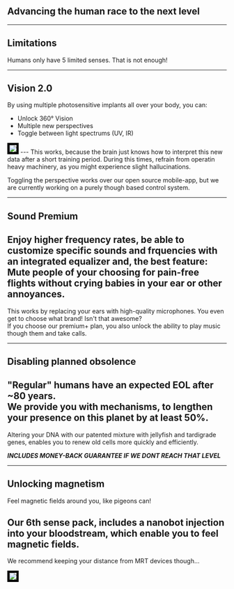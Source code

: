 ## Advancing the human race to the next level

---

## Limitations
Humans only have 5 limited senses.
That is not enough!

---

## Vision 2.0
By using multiple photosensitive implants all over your body, you can:
 - Unlock 360° Vision
 - Multiple new perspectives
 - Toggle between light spectrums (UV, IR)


<img src="resources/topdown.jpg" style="border:5px solid black;">
---
This works, because the brain just knows how to interpret this new data after a short training period. During this times, refrain from operatin heavy machinery, as you might experience slight hallucinations.

Toggling the perspective works over our open source mobile-app, but we are currently working on a purely though based control system.

---

## Sound Premium
Enjoy higher frequency rates, be able to customize specific sounds and frquencies with an integrated equalizer and, the best feature:  
Mute people of your choosing for pain-free flights without crying babies in your ear or other annoyances.
---
This works by replacing your ears with high-quality microphones. You even get to choose what brand! Isn't that awesome?  
If you choose our premium+ plan, you also unlock the ability to play music though them and take calls.

---

## Disabling planned obsolence
"Regular" humans have an expected EOL after ~80 years.  
We provide you with mechanisms, to lengthen your presence on this planet by at least 50%.
---
Altering your DNA with our patented mixture with jellyfish and tardigrade genes, enables you to renew old cells more quickly and efficiently.

***INCLUDES MONEY-BACK GUARANTEE IF WE DONT REACH THAT LEVEL***

---

## Unlocking magnetism
Feel magnetic fields around you, like pigeons can!

Our 6th sense pack, includes a nanobot injection into your bloodstream, which enable you to feel magnetic fields.
---
We recommend keeping your distance from MRT devices though...


<img src="resources/pigeon.jpg" style="border:5px solid black;">
